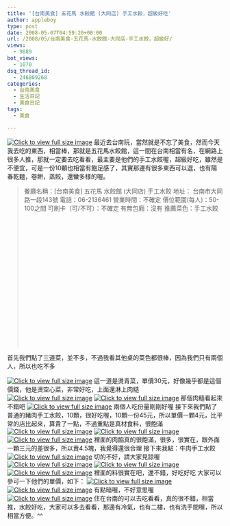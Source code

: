 ```yaml
---
title: '[台南美食] 五花馬 水餃館 (大同店) 手工水餃，超級好吃'
author: appleboy
type: post
date: 2008-05-07T04:59:20+00:00
url: /2008/05/台南美食-五花馬-水餃館-大同店-手工水餃，超級好/
views:
  - 9889
bot_views:
  - 1070
dsq_thread_id:
  - 246809268
categories:
  - 台南美食
  - 生活日記
  - 美食日記
tags:
  - 美食

---
```

[<img src="https://i0.wp.com/pic.wu-boy.com/albums/userpics/10001/normal_CIMG0057%7E1.JPG?w=500" border="0" alt="Click to view full size image" data-recalc-dims="1" />][1] 最近去台南玩，當然就是不忘了美食，然而今天我去吃的東西，相當棒，那就是五花馬水餃館，這一間在台南相當有名，在網路上很多人推，那就一定要去吃看看，最主要是他們的手工水餃喔，超級好吃，雖然是不便宜，可是一份10顆也相當有飽足感了，其實那邊有很多東西可以選，也有陽春乾麵，卷餅，蒸餃，還蠻多樣的喔。 

> 餐廳名稱：[台南美食] 五花馬 水餃館 (大同店) 手工水餃 地址： 台南市大同路一段143號 電話：06-2136461 營業時間：不確定 價位範圍(每人)：50-100之間 可刷卡（可/不可）：不確定 有無包廂：沒有 推薦菜色：手工水餃<div id="map_address101" style="width: 500px; height: 300px">
</div>

<!--more--> 首先我們點了三道菜，並不多，不過我看其他桌的菜色都很棒，因為我們只有兩個人，所以也吃不多 

[<img src="https://i2.wp.com/pic.wu-boy.com/albums/userpics/10001/normal_CIMG0052%7E1.JPG?w=500" border="0" alt="Click to view full size image" data-recalc-dims="1" />][2] 這一道是燙青菜，單價30元，好像幾乎都是這個價錢，他是燙空心菜，非常好吃，上面還淋上肉糙 [<img src="https://i0.wp.com/pic.wu-boy.com/albums/userpics/10001/normal_CIMG0050%7E0.JPG?w=500" border="0" alt="Click to view full size image" data-recalc-dims="1" />][3] [<img src="https://i1.wp.com/pic.wu-boy.com/albums/userpics/10001/normal_CIMG0049%7E1.JPG?w=500" border="0" alt="Click to view full size image" data-recalc-dims="1" />][4] 那個肉糙看起來不錯吧 [<img src="https://i2.wp.com/pic.wu-boy.com/albums/userpics/10001/normal_CIMG0046%7E1.JPG?w=500" border="0" alt="Click to view full size image" data-recalc-dims="1" />][5] 兩個人吃份量剛剛好喔 接下來我們點了普通的豬肉手工水餃，10顆，很好吃喔，10顆一份45元，所以單價一顆4元，比平常的店比起來，算貴了一點，不過重點是真材食料，很飽滿 [<img src="https://i1.wp.com/pic.wu-boy.com/albums/userpics/10001/normal_CIMG0064.JPG?w=500" border="0" alt="Click to view full size image" data-recalc-dims="1" />][6] [<img src="https://i2.wp.com/pic.wu-boy.com/albums/userpics/10001/normal_CIMG0062%7E0.JPG?w=500" border="0" alt="Click to view full size image" data-recalc-dims="1" />][7] [<img src="https://i0.wp.com/pic.wu-boy.com/albums/userpics/10001/normal_CIMG0061.JPG?w=500" border="0" alt="Click to view full size image" data-recalc-dims="1" />][8] 裡面的肉餡真的很飽滿，很多，很實在，跟外面一顆三元的差很多，所以賣4.5塊，我覺得還很合理 接下來我點：牛肉手工水餃 [<img src="https://i1.wp.com/pic.wu-boy.com/albums/userpics/10001/normal_CIMG0060%7E0.JPG?w=500" border="0" alt="Click to view full size image" data-recalc-dims="1" />][9] 切的不好，請大家見諒喔 [<img src="https://i0.wp.com/pic.wu-boy.com/albums/userpics/10001/normal_CIMG0059%7E0.JPG?w=500" border="0" alt="Click to view full size image" data-recalc-dims="1" />][10] [<img src="https://i1.wp.com/pic.wu-boy.com/albums/userpics/10001/normal_CIMG0069%7E0.JPG?w=500" border="0" alt="Click to view full size image" data-recalc-dims="1" />][11] [<img src="https://i2.wp.com/pic.wu-boy.com/albums/userpics/10001/normal_CIMG0068%7E0.JPG?w=500" border="0" alt="Click to view full size image" data-recalc-dims="1" />][12] 裡面的料很實在吧，還不錯，好吃好吃 大家可以參可一下他們的單價，如下： [<img src="https://i1.wp.com/pic.wu-boy.com/albums/userpics/10001/normal_CIMG0056%7E1.JPG?w=500" border="0" alt="Click to view full size image" data-recalc-dims="1" />][13] [<img src="https://i0.wp.com/pic.wu-boy.com/albums/userpics/10001/normal_CIMG0054%7E0.JPG?w=500" border="0" alt="Click to view full size image" data-recalc-dims="1" />][14] 有點暗喔，不好意思喔 [<img src="https://i0.wp.com/pic.wu-boy.com/albums/userpics/10001/normal_CIMG0053%7E1.JPG?w=500" border="0" alt="Click to view full size image" data-recalc-dims="1" />][15] 住在台南的可以去吃看看，真的很不錯，相當推，水餃好吃，大家可以多去看看，那邊有冷氣，也有二樓，也有洗手間喔，所以相當方便。^^

 [1]: http://pic.wu-boy.com/displayimage.php?pos=-3424
 [2]: http://pic.wu-boy.com/displayimage.php?pos=-3419
 [3]: http://pic.wu-boy.com/displayimage.php?pos=-3417
 [4]: http://pic.wu-boy.com/displayimage.php?pos=-3416
 [5]: http://pic.wu-boy.com/displayimage.php?pos=-3413
 [6]: http://pic.wu-boy.com/displayimage.php?pos=-3431
 [7]: http://pic.wu-boy.com/displayimage.php?pos=-3429
 [8]: http://pic.wu-boy.com/displayimage.php?pos=-3428
 [9]: http://pic.wu-boy.com/displayimage.php?pos=-3427
 [10]: http://pic.wu-boy.com/displayimage.php?pos=-3426
 [11]: http://pic.wu-boy.com/displayimage.php?pos=-3436
 [12]: http://pic.wu-boy.com/displayimage.php?pos=-3435
 [13]: http://pic.wu-boy.com/displayimage.php?pos=-3423
 [14]: http://pic.wu-boy.com/displayimage.php?pos=-3421
 [15]: http://pic.wu-boy.com/displayimage.php?pos=-3420